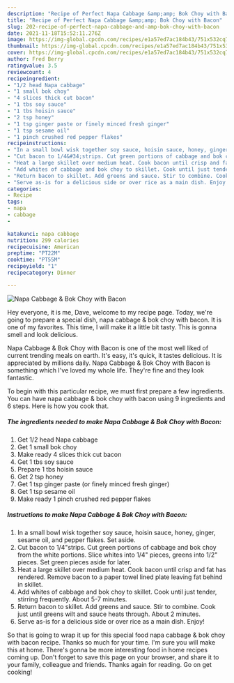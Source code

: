 ```yaml
---
description: "Recipe of Perfect Napa Cabbage &amp;amp; Bok Choy with Bacon"
title: "Recipe of Perfect Napa Cabbage &amp;amp; Bok Choy with Bacon"
slug: 202-recipe-of-perfect-napa-cabbage-and-amp-bok-choy-with-bacon
date: 2021-11-18T15:52:11.276Z
image: https://img-global.cpcdn.com/recipes/e1a57ed7ac184b43/751x532cq70/napa-cabbage-bok-choy-with-bacon-recipe-main-photo.jpg
thumbnail: https://img-global.cpcdn.com/recipes/e1a57ed7ac184b43/751x532cq70/napa-cabbage-bok-choy-with-bacon-recipe-main-photo.jpg
cover: https://img-global.cpcdn.com/recipes/e1a57ed7ac184b43/751x532cq70/napa-cabbage-bok-choy-with-bacon-recipe-main-photo.jpg
author: Fred Berry
ratingvalue: 3.5
reviewcount: 4
recipeingredient:
- "1/2 head Napa cabbage"
- "1 small bok choy"
- "4 slices thick cut bacon"
- "1 tbs soy sauce"
- "1 tbs hoisin sauce"
- "2 tsp honey"
- "1 tsp ginger paste or finely minced fresh ginger"
- "1 tsp sesame oil"
- "1 pinch crushed red pepper flakes"
recipeinstructions:
- "In a small bowl wisk together soy sauce, hoisin sauce, honey, ginger, sesame oil, and pepper flakes. Set aside."
- "Cut bacon to 1/4&#34;strips. Cut green portions of cabbage and bok choy from the white portions. Slice whites into 1/4&#34; pieces, greens into 1/2&#34; pieces. Set green pieces aside for later."
- "Heat a large skillet over medium heat. Cook bacon until crisp and fat has rendered. Remove bacon to a paper towel lined plate leaving fat behind in skillet."
- "Add whites of cabbage and bok choy to skillet. Cook until just tender, stirring frequently. About 5-7 minutes."
- "Return bacon to skillet. Add greens and sauce. Stir to combine. Cook just until greens wilt and sauce heats through. About 2 minutes."
- "Serve as-is for a delicious side or over rice as a main dish. Enjoy!"
categories:
- Recipe
tags:
- napa
- cabbage
- 

katakunci: napa cabbage  
nutrition: 299 calories
recipecuisine: American
preptime: "PT22M"
cooktime: "PT55M"
recipeyield: "1"
recipecategory: Dinner

---
```



![Napa Cabbage &amp; Bok Choy with Bacon](https://img-global.cpcdn.com/recipes/e1a57ed7ac184b43/751x532cq70/napa-cabbage-bok-choy-with-bacon-recipe-main-photo.jpg)

Hey everyone, it is me, Dave, welcome to my recipe page. Today, we're going to prepare a special dish, napa cabbage &amp; bok choy with bacon. It is one of my favorites. This time, I will make it a little bit tasty. This is gonna smell and look delicious.

Napa Cabbage &amp; Bok Choy with Bacon is one of the most well liked of current trending meals on earth. It's easy, it's quick, it tastes delicious. It is appreciated by millions daily. Napa Cabbage &amp; Bok Choy with Bacon is something which I've loved my whole life. They're fine and they look fantastic.




To begin with this particular recipe, we must first prepare a few ingredients. You can have napa cabbage &amp; bok choy with bacon using 9 ingredients and 6 steps. Here is how you cook that.

<!--inarticleads1-->

##### The ingredients needed to make Napa Cabbage &amp; Bok Choy with Bacon:

1. Get 1/2 head Napa cabbage
1. Get 1 small bok choy
1. Make ready 4 slices thick cut bacon
1. Get 1 tbs soy sauce
1. Prepare 1 tbs hoisin sauce
1. Get 2 tsp honey
1. Get 1 tsp ginger paste (or finely minced fresh ginger)
1. Get 1 tsp sesame oil
1. Make ready 1 pinch crushed red pepper flakes




<!--inarticleads2-->

##### Instructions to make Napa Cabbage &amp; Bok Choy with Bacon:

1. In a small bowl wisk together soy sauce, hoisin sauce, honey, ginger, sesame oil, and pepper flakes. Set aside.
1. Cut bacon to 1/4&#34;strips. Cut green portions of cabbage and bok choy from the white portions. Slice whites into 1/4&#34; pieces, greens into 1/2&#34; pieces. Set green pieces aside for later.
1. Heat a large skillet over medium heat. Cook bacon until crisp and fat has rendered. Remove bacon to a paper towel lined plate leaving fat behind in skillet.
1. Add whites of cabbage and bok choy to skillet. Cook until just tender, stirring frequently. About 5-7 minutes.
1. Return bacon to skillet. Add greens and sauce. Stir to combine. Cook just until greens wilt and sauce heats through. About 2 minutes.
1. Serve as-is for a delicious side or over rice as a main dish. Enjoy!




So that is going to wrap it up for this special food napa cabbage &amp; bok choy with bacon recipe. Thanks so much for your time. I'm sure you will make this at home. There's gonna be more interesting food in home recipes coming up. Don't forget to save this page on your browser, and share it to your family, colleague and friends. Thanks again for reading. Go on get cooking!
